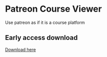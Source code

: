 # Patreon Course Viewer

Use patreon as if it is a course platform

## Early access download

[Download here](https://drive.google.com/file/d/1MgELbPqLHr-AvSOQnZ6CXmP5V_fkzDVs/view?usp=drive_link)
